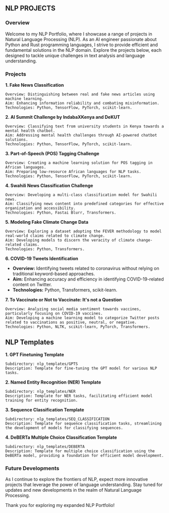 ## NLP PROJECTS
### Overview

Welcome to my NLP Portfolio, where I showcase a range of projects in Natural Language Processing (NLP). As an AI engineer passionate about Python and Rust programming languages, I strive to provide efficient and fundamental solutions in the NLP domain. Explore the projects below, each designed to tackle unique challenges in text analysis and language understanding.
### Projects
**1. Fake News Classification**

    Overview: Distinguishing between real and fake news articles using machine learning.
    Aim: Enhancing information reliability and combating misinformation.
    Technologies: Python, TensorFlow, PyTorch, scikit-learn.

**2. AI Summit Challenge by IndabaXKenya and DeKUT**

    Overview: Classifying text from university students in Kenya towards a mental health chatbot.
    Aim: Addressing mental health challenges through AI-powered chatbot solutions.
    Technologies: Python, TensorFlow, PyTorch, scikit-learn.

**3. Part-of-Speech (POS) Tagging Challenge**

    Overview: Creating a machine learning solution for POS tagging in African languages.
    Aim: Preparing low-resource African languages for NLP tasks.
    Technologies: Python, TensorFlow, PyTorch, scikit-learn.

**4. Swahili News Classification Challenge**

    Overview: Developing a multi-class classification model for Swahili news.
    Aim: Classifying news content into predefined categories for effective organization and accessibility.
    Technologies: Python, Fastai Blurr, Transformers.

**5. Modeling Fake Climate Change Data**

    Overview: Exploring a dataset adopting the FEVER methodology to model real-world claims related to climate change.
    Aim: Developing models to discern the veracity of climate change-related claims.
    Technologies: Python, Transformers.

**6. COVID-19 Tweets Identification**

   - **Overview:** Identifying tweets related to coronavirus without relying on traditional keyword-based approaches.
   - **Aim:** Enhancing accuracy and efficiency in identifying COVID-19-related content on Twitter.
   - **Technologies:** Python, Transformers, scikit-learn.

**7. To Vaccinate or Not to Vaccinate: It's not a Question**

    Overview: Analyzing social media sentiment towards vaccines, particularly focusing on COVID-19 vaccines.
    Aim: Developing a machine learning model to categorize Twitter posts related to vaccinations as positive, neutral, or negative.
    Technologies: Python, NLTK, scikit-learn, PyTorch, Transformers.



## NLP Templates
**1. GPT Finetuning Template**

    Subdirectory: nlp_templates/GPTS
    Description: Template for fine-tuning the GPT model for various NLP tasks.

**2. Named Entity Recognition (NER) Template**

    Subdirectory: nlp_templates/NER
    Description: Template for NER tasks, facilitating efficient model training for entity recognition.

**3. Sequence Classification Template**

    Subdirectory: nlp_templates/SEQ_CLASSIFICATION
    Description: Template for sequence classification tasks, streamlining the development of models for classifying sequences.

**4. DeBERTa Multiple Choice Classification Template**

    Subdirectory: nlp_templates/DEBERTA
    Description: Template for multiple choice classification using the DeBERTa model, providing a foundation for efficient model development.    

### Future Developments

As I continue to explore the frontiers of NLP, expect more innovative projects that leverage the power of language understanding. Stay tuned for updates and new developments in the realm of Natural Language Processing.

Thank you for exploring my expanded NLP Portfolio!

